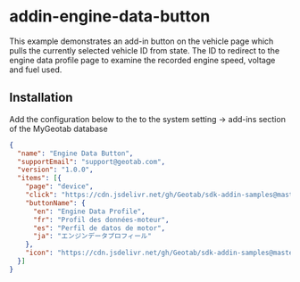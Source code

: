 # addin-engine-data-button

This example demonstrates an add-in button on the vehicle page which pulls the currently selected vehicle ID from state. The ID to redirect to the engine data profile page to examine the recorded engine speed, voltage and fuel used.

## Installation

Add the configuration below to the to the system setting -> add-ins section of the MyGeotab database

```json
{
  "name": "Engine Data Button",
  "supportEmail": "support@geotab.com",
  "version": "1.0.0",
  "items": [{
    "page": "device",
    "click": "https://cdn.jsdelivr.net/gh/Geotab/sdk-addin-samples@master/addin-engine-data-button/dist/scripts/engineDataButton.js",
    "buttonName": {
      "en": "Engine Data Profile",
      "fr": "Profil des données-moteur",
      "es": "Perfil de datos de motor",
      "ja": "エンジンデータプロフィール"
    },
    "icon": "https://cdn.jsdelivr.net/gh/Geotab/sdk-addin-samples@master/addin-engine-data-button/dist/images/icon.svg"
  }]
}
```